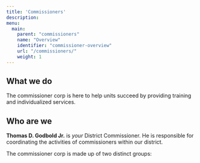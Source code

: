 ```yaml
---
title: 'Commissioners'
description:
menu:
  main:
    parent: "commissioners"
    name: "Overview"
    identifier: "commissioner-overview"
    url: "/commissioners/"
    weight: 1
---
```


## What we do

The commissioner corp is here to help units succeed by providing training and individualized services.

## Who are we

__Thomas D. Godbold Jr.__ is _your_ District Commissioner. He is responsible for coordinating the activities of commissioners within our district.

The commissioner corp is made up of two distinct groups:
